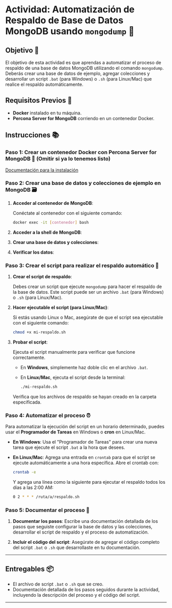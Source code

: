 
# Actividad: Automatización de Respaldo de Base de Datos MongoDB usando `mongodump` 🚀

## Objetivo 🎯

El objetivo de esta actividad es que aprendas a automatizar el proceso de respaldo de una base de datos MongoDB utilizando el comando `mongodump`. Deberás crear una base de datos de ejemplo, agregar colecciones y desarrollar un script `.bat` (para Windows) o `.sh` (para Linux/Mac) que realice el respaldo automáticamente.

## Requisitos Previos 🔧

- **Docker** instalado en tu máquina.
- **Percona Server for MongoDB** corriendo en un contenedor Docker.

## Instrucciones 📚

### Paso 1: Crear un contenedor Docker con Percona Server for MongoDB 🐳 (Omitir si ya lo tenemos listo)

[Documentación para la instalación](https://docs.percona.com/percona-server-for-mongodb/8.0/install/docker.html)
### Paso 2: Crear una base de datos y colecciones de ejemplo en MongoDB 🗃️

1. **Acceder al contenedor de MongoDB**:

   Conéctate al contenedor con el siguiente comando:

   ```bash
   docker exec -it [contenedor] bash
   ```

2. **Acceder a la shell de MongoDB**:

3. **Crear una base de datos y colecciones**:

4. **Verificar los datos**:

### Paso 3: Crear el script para realizar el respaldo automático 📑

1. **Crear el script de respaldo**:

   Debes crear un script que ejecute `mongodump` para hacer el respaldo de la base de datos. Este script puede ser un archivo `.bat` (para Windows) o `.sh` (para Linux/Mac).

2. **Hacer ejecutable el script (para Linux/Mac)**:

   Si estás usando Linux o Mac, asegúrate de que el script sea ejecutable con el siguiente comando:

   ```bash
   chmod +x mi-respaldo.sh
   ```

3. **Probar el script**:

   Ejecuta el script manualmente para verificar que funcione correctamente.

   - En **Windows**, simplemente haz doble clic en el archivo `.bat`.
   - En **Linux/Mac**, ejecuta el script desde la terminal:

     ```bash
     ./mi-respaldo.sh
     ```

   Verifica que los archivos de respaldo se hayan creado en la carpeta especificada.

### Paso 4: Automatizar el proceso ⏰

Para automatizar la ejecución del script en un horario determinado, puedes usar el **Programador de Tareas** en Windows o **cron** en Linux/Mac.

- **En Windows**: Usa el "Programador de Tareas" para crear una nueva tarea que ejecute el script `.bat` a la hora que desees.
- **En Linux/Mac**: Agrega una entrada en `crontab` para que el script se ejecute automáticamente a una hora específica. Abre el crontab con:

   ```bash
   crontab -e
   ```

   Y agrega una línea como la siguiente para ejecutar el respaldo todos los días a las 2:00 AM:

   ```bash
   0 2 * * * /ruta/a/respaldo.sh
   ```

### Paso 5: Documentar el proceso 📄

1. **Documentar los pasos**: Escribe una documentación detallada de los pasos que seguiste configurar la base de datos y las colecciones, desarrollar el script de respaldo y el proceso de automatización. 

2. **Incluir el código del script**: Asegúrate de agregar el código completo del script `.bat` o `.sh` que desarrollaste en tu documentación.

---

## Entregables 📦

- El archivo de script `.bat` o `.sh` que se creo.
- Documentación detallada de los pasos seguidos durante la actividad, incluyendo la descripción del proceso y el código del script.

---

